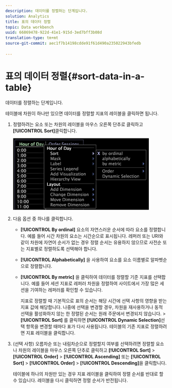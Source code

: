 ```yaml
---
description: 데이터를 정렬하는 단계입니다.
solution: Analytics
title: 표의 데이터 정렬
topic: Data workbench
uuid: 66869478-922d-41e1-915d-3ed7bff3b08d
translation-type: tm+mt
source-git-commit: aec1f7b14198cdde91f61d490a235022943bfedb

---
```



# 표의 데이터 정렬{#sort-data-in-a-table}

데이터를 정렬하는 단계입니다.

테이블에 차원이 하나만 있으면 데이터를 정렬할 지표의 레이블을 클릭하면 됩니다.

1. 정렬하려는 요소 또는 차원의 레이블을 마우스 오른쪽 단추로 클릭하고 **[!UICONTROL Sort]**&#x200B;클릭합니다.

   ![](assets/mnu_Table_Sort.png)

1. 다음 옵션 중 하나를 클릭합니다.

   * **[!UICONTROL By ordinal]** 요소의 자연스러운 순서에 따라 요소를 정렬합니다. 예를 들어 시간 차원의 요소는 시간순으로 표시됩니다. 레퍼러 또는 URI와 같이 차원에 자연어 순서가 없는 경우 정렬 순서는 유용하지 않으므로 사전순 또는 지표별로 정렬하도록 선택해야 합니다.
   * **[!UICONTROL Alphabetically]** 을 사용하여 요소를 요소 이름별로 알파벳순으로 정렬합니다.
   * **[!UICONTROL By metric]** 을 클릭하여 데이터를 정렬할 기준 지표를 선택합니다. 예를 들어 세션 지표로 레퍼러 차원을 정렬하여 사이트에서 가장 많은 세션을 기여하는 레퍼러를 확인할 수 있습니다.

      지표로 정렬할 때 기본적으로 표의 순서는 해당 시간에 선택 사항의 영향을 받는 지표 값에 해당합니다. 나중에 선택을 변경할 경우, 차원을 재사용하거나 동적 선택을 활성화하지 않는 한 정렬된 순서는 원래 주문에서 변경되지 않습니다. > **[!UICONTROL Sort]** 를 클릭하면 **[!UICONTROL Dynamic Selection]**&#x200B;선택 항목을 변경할 때마다 표가 다시 사용됩니다.
   테이블의 기존 지표로 정렬하려면 지표 레이블을 클릭합니다.

1. (선택 사항) 오름차순 또는 내림차순으로 정렬할지 여부를 선택하려면 정렬할 요소나 차원의 레이블을 마우스 오른쪽 단추로 클릭하고 **[!UICONTROL Sort]** > **[!UICONTROL Order]** > **[!UICONTROL Ascending]** 또는 **[!UICONTROL Sort]** > **[!UICONTROL Order]** > **[!UICONTROL Descending]**&#x200B;을 클릭합니다.

   테이블에 하나의 차원만 있는 경우 지표 레이블을 클릭하여 정렬 순서를 반대로 할 수 있습니다. 레이블을 다시 클릭하면 정렬 순서가 반전됩니다.

